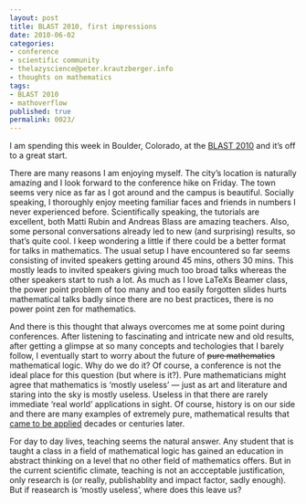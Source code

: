 ```yaml
---
layout: post
title: BLAST 2010, first impressions
date: 2010-06-02
categories:
- conference
- scientific community
- thelazyscience@peter.krautzberger.info
- thoughts on mathematics
tags:
- BLAST 2010
- mathoverflow
published: true
permalink: 0023/
---
```


I am spending this week in Boulder, Colorado, at the [BLAST 2010](http://euclid.colorado.edu/~kasterma/blast/index.php) and it’s off to a great start.

There are many reasons I am enjoying myself. The city’s location is naturally amazing and I look forward to the conference hike on Friday. The town seems very nice as far as I got around and the campus is beautiful. Socially speaking, I thoroughly enjoy meeting familiar faces and friends in numbers I never experienced before. Scientifically speaking, the tutorials are excellent, both Matti Rubin and Andreas Blass are amazing teachers. Also, some personal conversations already led to new (and surprising) results, so that’s quite cool. I keep wondering a little if there could be a better format for talks in mathematics. The usual setup I have encountered so far seems consisting of invited speakers getting around 45 mins, others 30 mins. This mostly leads to invited speakers giving much too broad talks whereas the other speakers start to rush a lot. As much as I love LaTeXs Beamer class, the power point problem of too many and too easily forgotten slides hurts mathematical talks badly since there are no best practices, there is no power point zen for mathematics.

And there is this thought that always overcomes me at some point during conferences. After listening to fascinating and intricate new and old results, after getting a glimpse at so many concepts and techologies that I barely follow, I eventually start to worry about the future of <del>pure mathematics</del> mathematical logic. Why do we do it? Of course, a conference is not the ideal place for this question (but where is it?). Pure mathematicians might agree that mathematics is ‘mostly useless’ — just as art and literature and staring into the sky is mostly useless. Useless in that there are rarely immediate ‘real world’ applications in sight. Of course, history is on our side and there are many examples of extremely pure, mathematical results that [came to be applied](http://mathoverflow.net/questions/2556/real-world-applications-of-mathematics-by-arxiv-subject-area) decades or centuries later.

For day to day lives, teaching seems the natural answer. Any student that is taught a class in a field of mathematical logic has gained an education in abstract thinking on a level that no other field of mathematics offers. But in the current scientific climate, teaching is not an accceptable justification, only research is (or really, publishablity and impact factor, sadly enough). But if reasearch is ‘mostly useless’, where does this leave us?
